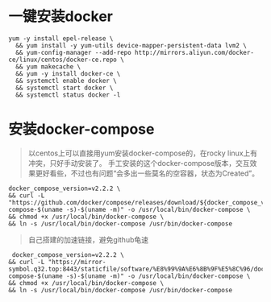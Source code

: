 # 一键安装docker



```shell
yum -y install epel-release \
  && yum install -y yum-utils device-mapper-persistent-data lvm2 \
  && yum-config-manager --add-repo http://mirrors.aliyun.com/docker-ce/linux/centos/docker-ce.repo \
  && yum makecache \
  && yum -y install docker-ce \
  && systemctl enable docker \
  && systemctl start docker \
  && systemctl status docker -l
```

# 安装docker-compose

> 以centos上可以直接用yum安装docker-compose的，在rocky linux上有冲突，只好手动安装了。
>  手工安装的这个docker-compose版本，交互效果更好看些，不过也有问题“会多出一些莫名的空容器，状态为Created”。

```shell
docker_compose_version=v2.2.2 \
&& curl -L "https://github.com/docker/compose/releases/download/${docker_compose_version}/docker-compose-$(uname -s)-$(uname -m)" -o /usr/local/bin/docker-compose \
&& chmod +x /usr/local/bin/docker-compose \
&& ln -s /usr/local/bin/docker-compose /usr/bin/docker-compose
```

> 自己搭建的加速链接，避免github龟速

```shell
 docker_compose_version=v2.2.2 \
&& curl -L "https://mirror-symbol.q32.top:8443/staticfile/software/%E8%99%9A%E6%8B%9F%E5%8C%96/docker/${docker_compose_version}/docker-compose-$(uname -s)-$(uname -m)" -o /usr/local/bin/docker-compose \
&& chmod +x /usr/local/bin/docker-compose \
&& ln -s /usr/local/bin/docker-compose /usr/bin/docker-compose
```